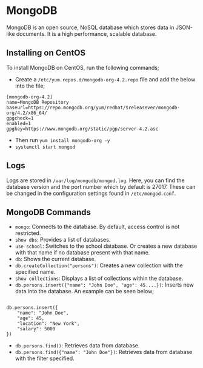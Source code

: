 # MongoDB
MongoDB is an open source, NoSQL database which stores data in JSON-like documents. It is a high performance, scalable database.

## Installing on CentOS
To install MongoDB on CentOS, run the following commands;
- Create a `/etc/yum.repos.d/mongodb-org-4.2.repo` file and add the below into the file;

```
[mongodb-org-4.2]
name=MongoDB Repository
baseurl=https://repo.mongodb.org/yum/redhat/$releasever/mongodb-org/4.2/x86_64/
gpgcheck=1
enabled=1
gpgkey=https://www.mongodb.org/static/pgp/server-4.2.asc

```
- Then run `yum install mongodb-org -y`
- `systemctl start mongod`

## Logs
Logs are stored in `/var/log/mongodb/mongod.log`. Here, you can find the database version and the port number which by default is 27017. These can be changed in the configuration settings found in `/etc/mongod.conf`.

## MongoDB Commands
- `mongo`: Connects to the database. By default, access control is not restricted.
- `show dbs`: Provides a list of databases.
- `use school`: Switches to the school database. Or creates a new database with that name if no database present with that name.
- `db`: Shows the current database.
- `db.createCollection("persons")`: Creates a new collection with the specified name.
- `show collections`: Displays a list of collections within the database.
- `db.persons.insert({"name": "John Doe", "age": 45....})`: Inserts new data into the database. An example can be seen below;

```

db.persons.insert({
    "name": "John Doe",
    "age": 45,
    "location": "New York",
    "salary": 5000
})

```

- `db.persons.find()`: Retrieves data from database.
- `db.persons.find({"name": "John Doe"})`: Retrieves data from database with the filter specified.